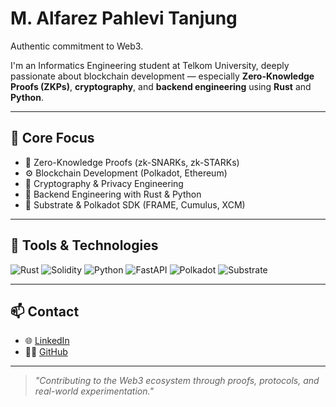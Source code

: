 # M. Alfarez Pahlevi Tanjung
 
Authentic commitment to Web3.

I'm an Informatics Engineering student at Telkom University, deeply passionate about blockchain development — especially **Zero-Knowledge Proofs (ZKPs)**, **cryptography**, and **backend engineering** using **Rust** and **Python**.

---

## 🧠 Core Focus

- 🔐 Zero-Knowledge Proofs (zk-SNARKs, zk-STARKs)
- ⚙️ Blockchain Development (Polkadot, Ethereum)
- 🧪 Cryptography & Privacy Engineering
- 🦀 Backend Engineering with Rust & Python
- 🧰 Substrate & Polkadot SDK (FRAME, Cumulus, XCM)

---

## 🧰 Tools & Technologies

![Rust](https://img.shields.io/badge/Rust-000000?style=flat&logo=rust)
![Solidity](https://img.shields.io/badge/Solidity-363636?style=flat&logo=solidity)
![Python](https://img.shields.io/badge/Python-3670A0?style=flat&logo=python&logoColor=ffdd54)
![FastAPI](https://img.shields.io/badge/FastAPI-009688?style=flat&logo=fastapi)
![Polkadot](https://img.shields.io/badge/Polkadot-ffffff?style=flat&logo=polkadot&logoColor=ec4899)
![Substrate](https://img.shields.io/badge/Substrate-3c3c3c?style=flat)


---

## 📫 Contact

- 🌐 [LinkedIn](https://linkedin.com/in/pares-sensei)
- 🧑‍💻 [GitHub](https://github.com/ParesSensei)

---

> _"Contributing to the Web3 ecosystem through proofs, protocols, and real-world experimentation."_
